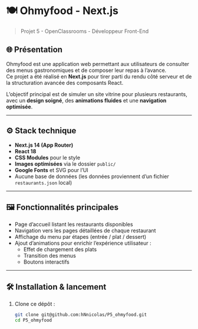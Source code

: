 # 🍽️ Ohmyfood - Next.js

> Projet 5 - OpenClassrooms - Développeur Front-End

## 🌐 Présentation

Ohmyfood est une application web permettant aux utilisateurs de consulter des menus gastronomiques et de composer leur repas à l’avance.  
Ce projet a été réalisé en **Next.js** pour tirer parti du rendu côté serveur et de la structuration avancée des composants React.

L’objectif principal est de simuler un site vitrine pour plusieurs restaurants, avec un **design soigné**, des **animations fluides** et une **navigation optimisée**.

---

## ⚙️ Stack technique

- **Next.js 14 (App Router)**
- **React 18**
- **CSS Modules** pour le style
- **Images optimisées** via le dossier `public/`
- **Google Fonts** et SVG pour l’UI
- Aucune base de données (les données proviennent d’un fichier `restaurants.json` local)

---

## 🖼️ Fonctionnalités principales

- Page d’accueil listant les restaurants disponibles
- Navigation vers les pages détaillées de chaque restaurant
- Affichage du menu par étapes (entrée / plat / dessert)
- Ajout d’animations pour enrichir l’expérience utilisateur :
  - Effet de chargement des plats
  - Transition des menus
  - Boutons interactifs

---

## 🛠️ Installation & lancement

1. Clone ce dépôt :
   ```bash
   git clone git@github.com:hNnicolas/P5_ohmyfood.git
   cd P5_ohmyfood
   ```
